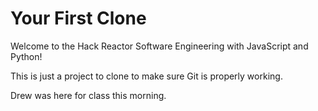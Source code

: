 # Your First Clone

Welcome to the Hack Reactor Software Engineering with JavaScript and Python!

This is just a project to clone to make sure Git is properly working.

Drew was here for class this morning.